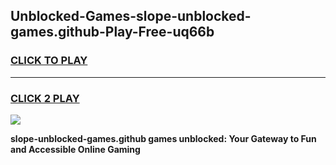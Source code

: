 
## Unblocked-Games-slope-unblocked-games.github-Play-Free-uq66b
<h3>
<a href="https://premium76.site?title=slope-unblocked-games.github&ref=20M">CLICK TO PLAY</a></h3>
<hr>

<h3>
<a href="https://premium76.site?title=slope-unblocked-games.github&ref=20M">CLICK 2 PLAY</a>
  
</h3>

<a href="https://premium76.site?title=slope-unblocked-games.github&ref=19M"><img src="https://clearcache.store/games.png"></a>


**slope-unblocked-games.github games unblocked: Your Gateway to Fun and Accessible Online Gaming**
